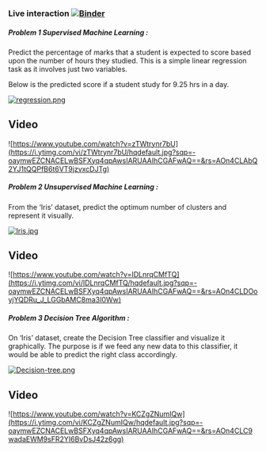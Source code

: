 ### Live interaction [![Binder](https://notebooks.gesis.org/binder/badge_logo.svg)](https://notebooks.gesis.org/binder/v2/gh/Grv-Singh/spark-foundation/master)

##### Problem 1 Supervised Machine Learning :

Predict the percentage of marks that a student is expected to score based upon the
number of hours they studied. This is a simple linear
regression task as it involves just two variables.

Below is the predicted score if a student study for 9.25 hrs in a
day.

[![regression.png](https://i.postimg.cc/Wzv6WF2j/regression.png)](https://postimg.cc/ZBwd0qBD)

## Video
![https://www.youtube.com/watch?v=zTWtrynr7bU](https://i.ytimg.com/vi/zTWtrynr7bU/hqdefault.jpg?sqp=-oaymwEZCNACELwBSFXyq4qpAwsIARUAAIhCGAFwAQ==&rs=AOn4CLAbQ2YJ1tQQPfB6t6VT9jzvxcDJTg)

##### Problem 2 Unsupervised Machine Learning :

From the ‘Iris’ dataset, predict the optimum number of
clusters and represent it visually.

[![Iris.jpg](https://i.postimg.cc/kX8PRLHb/Iris.jpg)](https://postimg.cc/zVJc928z)

## Video
![https://www.youtube.com/watch?v=IDLnrqCMfTQ](https://i.ytimg.com/vi/IDLnrqCMfTQ/hqdefault.jpg?sqp=-oaymwEZCNACELwBSFXyq4qpAwsIARUAAIhCGAFwAQ==&rs=AOn4CLDOoyjYQDRu_J_LGGbAMC8ma3I0Ww)

##### Problem 3 Decision Tree Algorithm :

On ‘Iris’ dataset, create the Decision Tree classifier and
visualize it graphically. The purpose is if we feed any new data to this
classifier, it would be able to predict the right class accordingly.

[![Decision-tree.png](https://i.postimg.cc/qMrjQYRn/Decision-tree.png)](https://postimg.cc/CdvGxcbL)

## Video
![https://www.youtube.com/watch?v=KCZgZNumIQw](https://i.ytimg.com/vi/KCZgZNumIQw/hqdefault.jpg?sqp=-oaymwEZCNACELwBSFXyq4qpAwsIARUAAIhCGAFwAQ==&rs=AOn4CLC9wadaEWM9sFR2YI6BvDsJ42z6gg)
